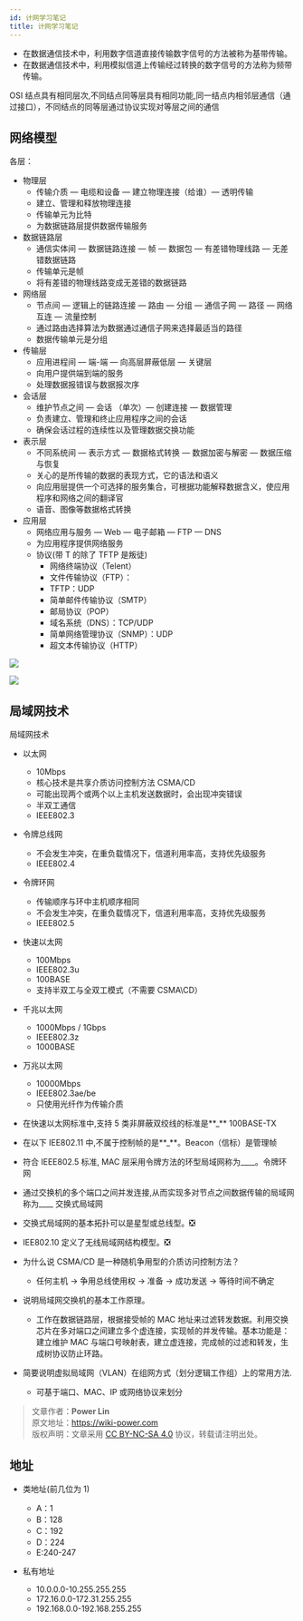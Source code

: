 ```yaml
---
id: 计网学习笔记
title: 计网学习笔记
---
```


- 在数据通信技术中，利用数字信道直接传输数字信号的方法被称为基带传输。
- 在数据通信技术中，利用模拟信道上传输经过转换的数字信号的方法称为频带传输。

OSI 结点具有相同层次,不同结点同等层具有相同功能,同一结点内相邻层通信（通过接口），不同结点的同等层通过协议实现对等层之间的通信

## 网络模型

各层：

- 物理层
  - 传输介质 — 电缆和设备 — 建立物理连接（给谁）— 透明传输
  - 建立、管理和释放物理连接
  - 传输单元为比特
  - 为数据链路层提供数据传输服务
- 数据链路层
  - 通信实体间 — 数据链路连接 — 帧 — 数据包 — 有差错物理线路 — 无差错数据链路
  - 传输单元是帧
  - 将有差错的物理线路变成无差错的数据链路
- 网络层
  - 节点间 — 逻辑上的链路连接 — 路由 — 分组 — 通信子网 — 路径 — 网络互连 — 流量控制
  - 通过路由选择算法为数据通过通信⼦网来选择最适当的路径
  - 数据传输单元是分组
- 传输层
  - 应用进程间 — 端-端 — 向高层屏蔽低层 — 关键层
  - 向用户提供端到端的服务
  - 处理数据报错误与数据报次序
- 会话层
  - 维护节点之间 — 会话 （单次）— 创建连接 — 数据管理
  - 负责建⽴、管理和终⽌应用程序之间的会话
  - 确保会话过程的连续性以及管理数据交换功能
- 表示层
  - 不同系统间 — 表示方式 — 数据格式转换 — 数据加密与解密 — 数据压缩与恢复
  - 关⼼的是所传输的数据的表现⽅式，它的语法和语义
  - 向应用层提供⼀个可选择的服务集合，可根据功能解释数据含义，使应用程序和网络之间的翻译官
  - 语⾳、图像等数据格式转换
- 应用层
  - 网络应用与服务 — Web — 电子邮箱 — FTP — DNS
  - 为应用程序提供网络服务
  - 协议(带 T 的除了 TFTP 是叛徒)
    - ⽹络终端协议（Telent）
    - ⽂件传输协议（FTP）：
    - TFTP：UDP
    - 简单邮件传输协议（SMTP）
    - 邮局协议（POP）
    - 域名系统（DNS）：TCP/UDP
    - 简单⽹络管理协议（SNMP）：UDP
    - 超⽂本传输协议（HTTP）

![](https://cos.wiki-power.com/img/20210616112624.png)

![](https://cos.wiki-power.com/img/20210616112733.png)

## 局域网技术

局域网技术

- 以太网
  - 10Mbps
  - 核心技术是共享介质访问控制方法 CSMA/CD
  - 可能出现两个或两个以上主机发送数据时，会出现冲突错误
  - 半双工通信
  - IEEE802.3
- 令牌总线网
  - 不会发生冲突，在重负载情况下，信道利用率高，支持优先级服务
  - IEEE802.4
- 令牌环网
  - 传输顺序与环中主机顺序相同
  - 不会发生冲突，在重负载情况下，信道利用率高，支持优先级服务
  - IEEE802.5
- 快速以太网
  - 100Mbps
  - IEEE802.3u
  - 100BASE
  - 支持半双工与全双工模式（不需要 CSMA\CD）
- 千兆以太网
  - 1000Mbps / 1Gbps
  - IEEE802.3z
  - 1000BASE
- 万兆以太网

  - 10000Mbps
  - IEEE802.3ae/be
  - 只使用光纤作为传输介质

- 在快速以太网标准中,支持 5 类非屏蔽双绞线的标准是**\_** 100BASE-TX
- 在以下 IEE802.11 中,不属于控制帧的是**\_**。Beacon（信标）是管理帧
- 符合 IEEE802.5 标准, MAC 层采用令牌方法的环型局域网称为\_\_\_\_。令牌环网
- 通过交换机的多个端口之间并发连接,从而实现多对节点之间数据传输的局域网称为\_\_\_\_ 交换式局域网
- 交换式局域网的基本拓扑可以是星型或总线型。❎
- IEE802.10 定义了无线局域网结构模型。❎
- 为什么说 CSMA/CD 是一种随机争用型的介质访问控制方法？
  - 任何主机 → 争用总线使用权 → 准备 → 成功发送 → 等待时间不确定
- 说明局域网交换机的基本工作原理。
  - 工作在数据链路层，根据接受帧的 MAC 地址来过滤转发数据。利用交换芯片在多对端口之间建立多个虚连接，实现帧的并发传输。基本功能是：建立维护 MAC 与端口号映射表，建立虚连接，完成帧的过滤和转发，生成树协议防止环路。
- 简要说明虚拟局域网（VLAN）在组网方式（划分逻辑工作组）上的常用方法.
  - 可基于端口、MAC、IP 或网络协议来划分

> 文章作者：**Power Lin**  
> 原文地址：<https://wiki-power.com>  
> 版权声明：文章采用 [CC BY-NC-SA 4.0](https://creativecommons.org/licenses/by/4.0/deed.zh) 协议，转载请注明出处。

## 地址

- 类地址(前几位为 1)

  - A：1
  - B：128
  - C：192
  - D：224
  - E:240-247

- 私有地址
  - 10.0.0.0-10.255.255.255
  - 172.16.0.0-172.31.255.255
  - 192.168.0.0-192.168.255.255
